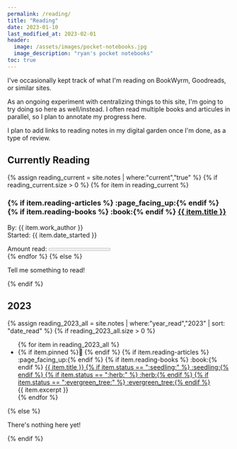 ```yaml
---
permalink: /reading/
title: "Reading"
date: 2023-01-10
last_modified_at: 2023-02-01
header: 
  image: /assets/images/pocket-notebooks.jpg
  image_description: "ryan's pocket notebooks"
toc: true
---
```


I've occasionally kept track of what I'm reading on BookWyrm, Goodreads, or similar sites.  

As an ongoing experiment with centralizing things to this site, I'm going to try doing so here as well/instead. I often read multiple books and articules in parallel, so I plan to annotate my progress here.  

I plan to add links to reading notes in my digital garden once I'm done, as a type of review.  

## Currently Reading  

{% assign reading_current = site.notes | where:"current","true" %}
{% if reading_current.size > 0 %}
    {% for item in reading_current %}
<article>
    <h3>
        {% if item.reading-articles %} :page_facing_up:{% endif %}
        {% if item.reading-books %} :book:{% endif %}
        <a href="{{ item.url }}">{{ item.title }}
        </a></h3>
        <p>By: {{ item.work_author }}<br />
        Started: {{ item.date_started }}</p>
        <label style="margin-top: -1.4em; margin-bottom: 0em;">Amount read:</label> <progress value="{{ item.progress_current }}" max="{{ item.progress_max }}">{{ item.progress_current }} pages</progress>
</article>
    {% endfor %}
{% else %}
<p>Tell me something to read!</p>
{% endif %}

## 2023  

{% assign reading_2023_all = site.notes | where:"year_read","2023" | sort: "date_read" %}
{% if reading_2023_all.size > 0 %}
<ul>
    {% for item in reading_2023_all %}
    <li>{% if item.pinned %}📌 {% endif %}
        {% if item.reading-articles %} :page_facing_up:{% endif %}
        {% if item.reading-books %} :book:{% endif %}
        <a href="{{ item.url }}">{{ item.title }}
            {% if item.status == ":seedling:" %} :seedling:{% endif %}
            {% if item.status == ":herb:" %} :herb:{% endif %}
            {% if item.status == ":evergreen_tree:" %} :evergreen_tree:{% endif %}
        </a><br />
        {{ item.excerpt }}
        <!-- <meta class="p-summary" itemprop="description" content="{{ item.excerpt | markdownify | strip_html | strip_newlines | escape_once }}"> -->
    </li>
    {% endfor %}
</ul>
{% else %}
<p>There's nothing here yet!</p>
{% endif %}
